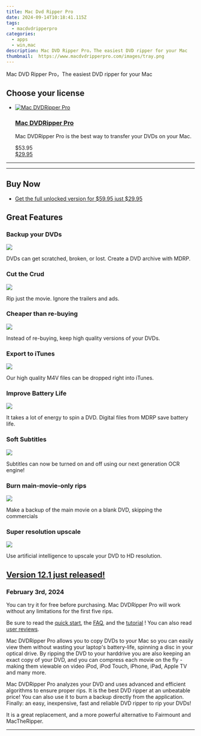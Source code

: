 ```yaml
---
title: Mac Dvd Ripper Pro 
date: 2024-09-14T10:18:41.115Z
tags: 
  - macdvdripperpro
categories: 
  - apps
  - win,mac
description: Mac DVD Ripper Pro，The easiest DVD ripper for your Mac
thumbnail: 	https://www.macdvdripperpro.com/images/tray.png
---
```


Mac DVD Ripper Pro，The easiest DVD ripper for your Mac

<!--__INIT__BEGIN__TAG__PRODUCTS__LIST__-->
<!--__INIT__END__TAG__PRODUCTS__LIST__-->

<!--__INIT__BEGIN__TAG__FEED_PRODUCTS__LIST__-->
## Choose your license

<div class="home-content-container">
  <ul class="home-article-list">
    <li class="home-article-item flex flex-row feedProduct">
      <div class="basis-1/3 lg:basis-1/4 xl:basis-1/5 relative flex justify-center items-center overflow-hidden">
                <a href="https://secure.2checkout.com/order/cart.php?PRODS=2201613&amp;QTY=1&amp;AFFILIATE=108875" class="w-24 h-24 md:w-28 md:h-28 lg:w-32 lg:h-32 xl:w-42 xl:h-42 max-w-24 max-h-24 md:max-w-28 md:max-h-28 lg:max-w-32 lg:max-h-32 xl:max-w-42 xl:max-h-42 -pt-2">
          <img src="https://thmb.techidaily.com/056b5dc5bf38553fc5e62980ac558058cdfef6fae043dca04e140a16eeec969f.jpg" alt="Mac DVDRipper Pro" class="relative w-full h-full rounded-full object-cover dark:brightness-75 -mt-4 p-4">
        </a>
              </div>
      <div class="flex flex-col gap-5 px-7 pb-7 basis-2/3 lg:basis-3/4 xl:basis-4/5  pt-5">
        <h3 class="home-article-title"><a href="https://secure.2checkout.com/order/cart.php?PRODS=2201613&amp;QTY=1&amp;AFFILIATE=108875">Mac DVDRipper Pro</a></h3>
        <div class="home-article-content markdown-body">
                  <html><head></head><body><p>Mac DVDRipper Pro is the best way to transfer your DVDs on your Mac.</p></body></html>                </div>
        <div class="flex flex-row feedProduct-Price">
          <div class="feedProduct-Price--Old">
            <span class="feedProduct-Price--Currency">$</span>53<span class="feedProduct-Price--Cents">.95</span>
          </div>
          <div class="">
            <a href="https://secure.2checkout.com/order/cart.php?PRODS=2201613&amp;QTY=1&amp;AFFILIATE=108875">
            <span class="feedProduct-Price--Currency">$</span>29<span class="feedProduct-Price--Cents">.95</span>
            </a>
          </div>
        </div>
      </div>
    </li>
  </ul>
</div>

<hr><!--__INIT__END__TAG__FEED_PRODUCTS__LIST__-->

<hr>

## Buy Now

- [Get the full unlocked version for $59.95 just $29.95](https://secure.avangate.com/order/checkout.php?PRODS=2201613&QTY=1&AFFILIATE=108875&CART=1&CARD=1)

## Great Features

### Backup your DVDs

![](https://www.macdvdripperpro.com/images/icon-backup.png)

DVDs can get scratched, broken, or lost. Create a DVD archive with MDRP.

### Cut the Crud

![](https://www.macdvdripperpro.com/images/icon-cut.png)

Rip just the movie. Ignore the trailers and ads.

### Cheaper than re-buying

![](https://www.macdvdripperpro.com/images/icon-cheap.png)

Instead of re-buying, keep high quality versions of your DVDs.

### Export to iTunes

![](https://www.macdvdripperpro.com/images/icon-itunes.png)

Our high quality M4V files can be dropped right into iTunes.

### Improve Battery Life

![](https://www.macdvdripperpro.com/images/icon-battery.png)

It takes a lot of energy to spin a DVD. Digital files from MDRP save battery life.

### Soft Subtitles

![](https://www.macdvdripperpro.com/images/icon-subtitles.png)

Subtitles can now be turned on and off using our next generation OCR engine!

### Burn main-movie-only rips

![](https://www.macdvdripperpro.com/images/icon-movie-only.png)

Make a backup of the main movie on a blank DVD, skipping the commercials

### Super resolution upscale

![](https://www.macdvdripperpro.com/images/icon-upscale.png)

Use artificial intelligence to upscale your DVD to HD resolution.

## [Version 12.1 just released!](https://www.macdvdripperpro.com/release_notes.html)

### February 3rd, 2024

You can try it for free before purchasing. Mac DVDRipper Pro will work without any limitations for the first five rips.

Be sure to read the [quick start](https://www.macdvdripperpro.com/QuickStarts/QuickStart_en.html), the [FAQ](https://www.macdvdripperpro.com/faq.html), and the [tutorial](https://www.macdvdripperpro.com/tutorial.html) ! You can also read [user reviews](https://www.macdvdripperpro.com//reviews.html).

Mac DVDRipper Pro allows you to copy DVDs to your Mac so you can easily view them without wasting your laptop's battery-life, spinning a disc in your optical drive. By ripping the DVD to your harddrive you are also keeping an exact copy of your DVD, and you can compress each movie on the fly - making them viewable on video iPod, iPod Touch, iPhone, iPad, Apple TV and many more.

Mac DVDRipper Pro analyzes your DVD and uses advanced and efficient algorithms to ensure proper rips. It is the best DVD ripper at an unbeatable price! You can also use it to burn a backup directly from the application. Finally: an easy, inexpensive, fast and reliable DVD ripper to rip your DVDs!

It is a great replacement, and a more powerful alternative to Fairmount and MacTheRipper.

<hr>

<ins class="adsbygoogle"
      style="display:block"
      data-ad-client="ca-pub-7571918770474297"
      data-ad-slot="8358498916"
      data-ad-format="auto"
      data-full-width-responsive="true"></ins>



